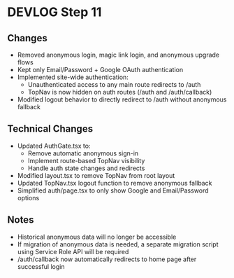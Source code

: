 # DEVLOG Step 11

## Changes

- Removed anonymous login, magic link login, and anonymous upgrade flows
- Kept only Email/Password + Google OAuth authentication
- Implemented site-wide authentication:
  - Unauthenticated access to any main route redirects to /auth
  - TopNav is now hidden on auth routes (/auth and /auth/callback)
- Modified logout behavior to directly redirect to /auth without anonymous fallback

## Technical Changes

- Updated AuthGate.tsx to:
  - Remove automatic anonymous sign-in
  - Implement route-based TopNav visibility
  - Handle auth state changes and redirects
- Modified layout.tsx to remove TopNav from root layout
- Updated TopNav.tsx logout function to remove anonymous fallback
- Simplified auth/page.tsx to only show Google and Email/Password options

## Notes

- Historical anonymous data will no longer be accessible
- If migration of anonymous data is needed, a separate migration script using Service Role API will be required
- /auth/callback now automatically redirects to home page after successful login
